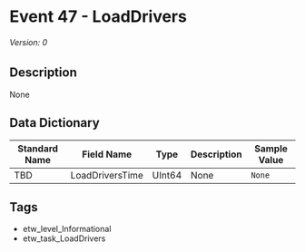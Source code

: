 # Event 47 - LoadDrivers
###### Version: 0

## Description
None

## Data Dictionary
|Standard Name|Field Name|Type|Description|Sample Value|
|---|---|---|---|---|
|TBD|LoadDriversTime|UInt64|None|`None`|

## Tags
* etw_level_Informational
* etw_task_LoadDrivers